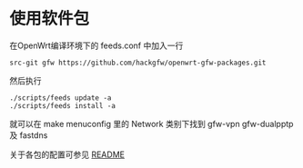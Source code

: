 # 使用软件包
在OpenWrt编译环境下的 feeds.conf 中加入一行

    src-git gfw https://github.com/hackgfw/openwrt-gfw-packages.git
    
然后执行

    ./scripts/feeds update -a
    ./scripts/feeds install -a
    
就可以在 make menuconfig 里的 Network 类别下找到 gfw-vpn gfw-dualpptp 及 fastdns

关于各包的配置可参见 [README](README.md)

